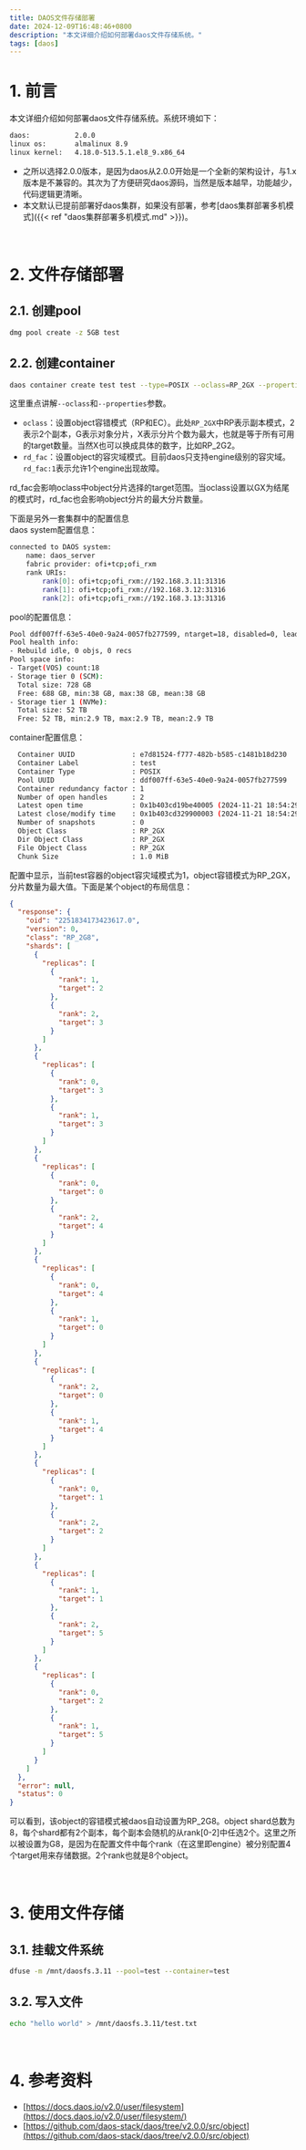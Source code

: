 ```yaml
---
title: DAOS文件存储部署
date: 2024-12-09T16:48:46+0800
description: "本文详细介绍如何部署daos文件存储系统。"
tags: [daos]
---
```


# 1. 前言
本文详细介绍如何部署daos文件存储系统。系统环境如下：
```bash
daos:           2.0.0
linux os:       almalinux 8.9
linux kernel:   4.18.0-513.5.1.el8_9.x86_64
```
- 之所以选择2.0.0版本，是因为daos从2.0.0开始是一个全新的架构设计，与1.x版本是不兼容的。其次为了方便研究daos源码，当然是版本越早，功能越少，代码逻辑更清晰。
- 本文默认已提前部署好daos集群，如果没有部署，参考[daos集群部署多机模式]({{< ref "daos集群部署多机模式.md" >}})。

&nbsp;
&nbsp;
# 2. 文件存储部署
## 2.1. 创建pool
```bash
dmg pool create -z 5GB test
```
## 2.2. 创建container
```bash
daos container create test test --type=POSIX --oclass=RP_2GX --properties rd_fac:1
```
这里重点讲解`--oclass`和`--properties`参数。
- `oclass`：设置object容错模式（RP和EC）。此处`RP_2GX`中RP表示副本模式，2表示2个副本，G表示对象分片，X表示分片个数为最大，也就是等于所有可用的target数量。当然X也可以换成具体的数字，比如RP_2G2。
- `rd_fac`：设置object的容灾域模式。目前daos只支持engine级别的容灾域。`rd_fac:1`表示允许1个engine出现故障。

rd_fac会影响oclass中object分片选择的target范围。当oclass设置以GX为结尾的模式时，rd_fac也会影响object分片的最大分片数量。

下面是另外一套集群中的配置信息  
daos system配置信息：
```bash
connected to DAOS system:
	name: daos_server
	fabric provider: ofi+tcp;ofi_rxm
	rank URIs:
		rank[0]: ofi+tcp;ofi_rxm://192.168.3.11:31316
		rank[1]: ofi+tcp;ofi_rxm://192.168.3.12:31316
		rank[2]: ofi+tcp;ofi_rxm://192.168.3.13:31316
```
pool的配置信息：
```bash
Pool ddf007ff-63e5-40e0-9a24-0057fb277599, ntarget=18, disabled=0, leader=1, version=1, state=Ready
Pool health info:
- Rebuild idle, 0 objs, 0 recs
Pool space info:
- Target(VOS) count:18
- Storage tier 0 (SCM):
  Total size: 728 GB
  Free: 688 GB, min:38 GB, max:38 GB, mean:38 GB
- Storage tier 1 (NVMe):
  Total size: 52 TB
  Free: 52 TB, min:2.9 TB, max:2.9 TB, mean:2.9 TB
```
container配置信息：
```bash
  Container UUID              : e7d81524-f777-482b-b585-c1481b18d230                        
  Container Label             : test                                                        
  Container Type              : POSIX                                                       
  Pool UUID                   : ddf007ff-63e5-40e0-9a24-0057fb277599                        
  Container redundancy factor : 1                                                           
  Number of open handles      : 2                                                           
  Latest open time            : 0x1b403cd19be40005 (2024-11-21 18:54:29.280923648 +0800 CST)
  Latest close/modify time    : 0x1b403cd329900003 (2024-11-21 18:54:29.697912832 +0800 CST)
  Number of snapshots         : 0                                                           
  Object Class                : RP_2GX                                                      
  Dir Object Class            : RP_2GX                                                      
  File Object Class           : RP_2GX                                                      
  Chunk Size                  : 1.0 MiB 
```
配置中显示，当前test容器的object容灾域模式为1，object容错模式为RP_2GX，分片数量为最大值。下面是某个object的布局信息：
```json
{
  "response": {
    "oid": "2251834173423617.0",
    "version": 0,
    "class": "RP_2G8",
    "shards": [
      {
        "replicas": [
          {
            "rank": 1,
            "target": 2
          },
          {
            "rank": 2,
            "target": 3
          }
        ]
      },
      {
        "replicas": [
          {
            "rank": 0,
            "target": 3
          },
          {
            "rank": 1,
            "target": 3
          }
        ]
      },
      {
        "replicas": [
          {
            "rank": 0,
            "target": 0
          },
          {
            "rank": 2,
            "target": 4
          }
        ]
      },
      {
        "replicas": [
          {
            "rank": 0,
            "target": 4
          },
          {
            "rank": 1,
            "target": 0
          }
        ]
      },
      {
        "replicas": [
          {
            "rank": 2,
            "target": 0
          },
          {
            "rank": 1,
            "target": 4
          }
        ]
      },
      {
        "replicas": [
          {
            "rank": 0,
            "target": 1
          },
          {
            "rank": 2,
            "target": 2
          }
        ]
      },
      {
        "replicas": [
          {
            "rank": 1,
            "target": 1
          },
          {
            "rank": 2,
            "target": 5
          }
        ]
      },
      {
        "replicas": [
          {
            "rank": 0,
            "target": 2
          },
          {
            "rank": 1,
            "target": 5
          }
        ]
      }
    ]
  },
  "error": null,
  "status": 0
}
```
可以看到，该object的容错模式被daos自动设置为RP_2G8。object shard总数为8，每个shard都有2个副本，每个副本会随机的从rank[0-2]中任选2个。这里之所以被设置为G8，是因为在配置文件中每个rank（在这里即engine）被分别配置4个target用来存储数据。2个rank也就是8个object。

&nbsp;
&nbsp;
# 3. 使用文件存储
## 3.1. 挂载文件系统
```bash
dfuse -m /mnt/daosfs.3.11 --pool=test --container=test
```
## 3.2. 写入文件
```bash
echo "hello world" > /mnt/daosfs.3.11/test.txt
```

&nbsp;
&nbsp;
# 4. 参考资料
- [https://docs.daos.io/v2.0/user/filesystem](https://docs.daos.io/v2.0/user/filesystem/)
- [https://github.com/daos-stack/daos/tree/v2.0.0/src/object](https://github.com/daos-stack/daos/tree/v2.0.0/src/object)